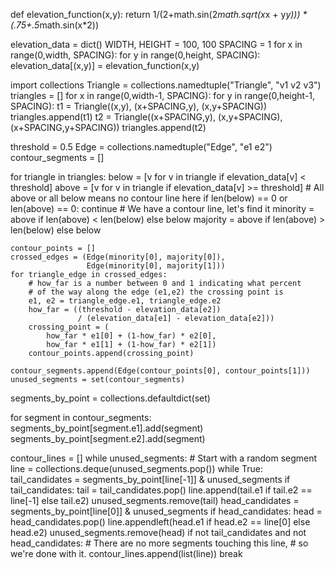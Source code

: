 def elevation_function(x,y):
    return 1/(2+math.sin(2*math.sqrt(x*x + y*y))) * (.75+.5*math.sin(x*2))

elevation_data = dict()
WIDTH, HEIGHT = 100, 100
SPACING = 1
for x in range(0,width, SPACING):
    for y in range(0,height, SPACING):
        elevation_data[(x,y)] = elevation_function(x,y)
        
import collections
Triangle = collections.namedtuple("Triangle", "v1 v2 v3")
triangles = []
for x in range(0,width-1, SPACING):
    for y in range(0,height-1, SPACING):
        t1 = Triangle((x,y), (x+SPACING,y), (x,y+SPACING))
        triangles.append(t1)
        t2 = Triangle((x+SPACING,y), (x,y+SPACING), (x+SPACING,y+SPACING))
        triangles.append(t2)
        
        
threshold = 0.5
Edge = collections.namedtuple("Edge", "e1 e2")
contour_segments = []

for triangle in triangles:
    below = [v for v in triangle if elevation_data[v] < threshold]
    above = [v for v in triangle if elevation_data[v] >= threshold]
    # All above or all below means no contour line here
    if len(below) == 0 or len(above) == 0:
        continue
    # We have a contour line, let's find it
    minority = above if len(above) < len(below) else below
    majority = above if len(above) > len(below) else below

    contour_points = []
    crossed_edges = (Edge(minority[0], majority[0]),
                     Edge(minority[0], majority[1]))
    for triangle_edge in crossed_edges:
        # how_far is a number between 0 and 1 indicating what percent
        # of the way along the edge (e1,e2) the crossing point is
        e1, e2 = triangle_edge.e1, triangle_edge.e2
        how_far = ((threshold - elevation_data[e2])
                   / (elevation_data[e1] - elevation_data[e2]))
        crossing_point = (
            how_far * e1[0] + (1-how_far) * e2[0],
            how_far * e1[1] + (1-how_far) * e2[1])
        contour_points.append(crossing_point)

    contour_segments.append(Edge(contour_points[0], contour_points[1]))
    unused_segments = set(contour_segments)
segments_by_point = collections.defaultdict(set)

for segment in contour_segments:
    segments_by_point[segment.e1].add(segment)
    segments_by_point[segment.e2].add(segment)

contour_lines = []
while unused_segments:
    # Start with a random segment
    line = collections.deque(unused_segments.pop())
    while True:
        tail_candidates = segments_by_point[line[-1]] & unused_segments
        if tail_candidates:
            tail = tail_candidates.pop()
            line.append(tail.e1 if tail.e2 == line[-1] else tail.e2)
            unused_segments.remove(tail)
        head_candidates = segments_by_point[line[0]] & unused_segments
        if head_candidates:
            head = head_candidates.pop()
            line.appendleft(head.e1 if head.e2 == line[0] else head.e2)
            unused_segments.remove(head)
        if not tail_candidates and not head_candidates:
            # There are no more segments touching this line,
            # so we're done with it.
            contour_lines.append(list(line))
            break
